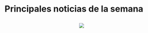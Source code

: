 # Principales noticias de la semana 

<!-- ## <span style="color:black">Nuevo malware sin archivos oculta shellcode en los registros de eventos de Windows</span> -->
## <title href="https://dirtyc00n.github.io/news/newsposts/index.md " title="ir a noticia" style="color:black">Nuevo malware sin archivos oculta shellcode en los registros de eventos de Windows.</title> <!-- &nbsp; ![image](/assets/icons/logomalware.png)--> <!-- &nbsp; ![image](/assets/icons/rsz_python-logo.png) -->

<p align="center"><img src="https://dirtyc00n.github.io/assets/img/"></p>
